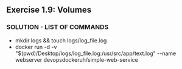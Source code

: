 ## Exercise 1.9: Volumes
### SOLUTION - LIST OF COMMANDS  
- mkdir logs && touch logs/log_file.log
- docker run -d -v "$(pwd)/Desktop/logs/log_file.log:/usr/src/app/text.log" --name webserver devopsdockeruh/simple-web-service
